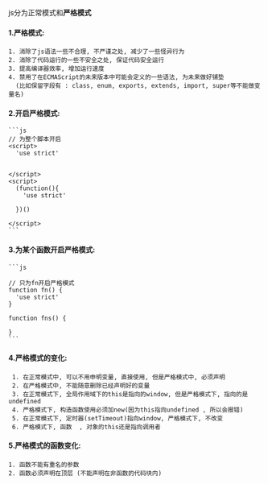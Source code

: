 js分为正常模式和**严格模式**

  #### 1.严格模式: 
    
    1. 消除了js语法一些不合理, 不严谨之处, 减少了一些怪异行为
    2. 消除了代码运行的一些不安全之处, 保证代码安全运行
    3. 提高编译器效率, 增加运行速度
    4. 禁用了在ECMAScript的未来版本中可能会定义的一些语法, 为未来做好铺垫
      (比如保留字段有 : class, enum, exports, extends, import, super等不能做变量名)


  #### 2.开启严格模式:
  
    ```js
    // 为整个脚本开启
    <script>
      'use strict'
      
      
    </script>
    <script>
      (function(){
        'use strict'
        
      })()
      
    </script>
    ```
    
  #### 3.为某个函数开启严格模式:
  
    ```js
    
    // 只为fn开启严格模式
    function fn() {
      'use strict'
    }
    
    function fns() {
    
    }
    ```
    
   #### 4.严格模式的变化:
   
     1. 在正常模式中, 可以不用申明变量, 直接使用, 但是严格模式中, 必须声明
     2. 在严格模式中, 不能随意删除已经声明好的变量
     3. 在正常模式下, 全局作用域下的this是指向的window, 但是严格模式下, 指向的是undefined
     4. 严格模式下, 构造函数使用必须加new(因为this指向undefined , 所以会报错)
     5. 在正常模式下, 定时器(setTimeout)指向window, 严格模式下, 不改变
     6. 严格模式下, 函数  , 对象的this还是指向调用者


  #### 5.严格模式的函数变化:
  
    1. 函数不能有重名的参数
    2. 函数必须声明在顶层 (不能声明在非函数的代码块内)














































